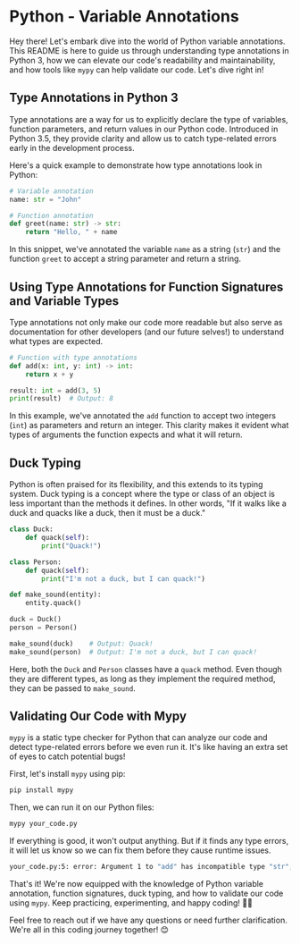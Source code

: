 # Python - Variable Annotations

Hey there! Let's embark dive into the world of Python variable annotations. This README is here to guide us through understanding type annotations in Python 3, how we can elevate our code's readability and maintainability, and how tools like `mypy` can help validate our code. Let's dive right in!

## Type Annotations in Python 3

Type annotations are a way for us to explicitly declare the type of variables, function parameters, and return values in our Python code. Introduced in Python 3.5, they provide clarity and allow us to catch type-related errors early in the development process.

Here's a quick example to demonstrate how type annotations look in Python:

```python
# Variable annotation
name: str = "John"

# Function annotation
def greet(name: str) -> str:
    return "Hello, " + name
```

In this snippet, we've annotated the variable `name` as a string (`str`) and the function `greet` to accept a string parameter and return a string.

## Using Type Annotations for Function Signatures and Variable Types

Type annotations not only make our code more readable but also serve as documentation for other developers (and our future selves!) to understand what types are expected.

```python
# Function with type annotations
def add(x: int, y: int) -> int:
    return x + y

result: int = add(3, 5)
print(result)  # Output: 8
```

In this example, we've annotated the `add` function to accept two integers (`int`) as parameters and return an integer. This clarity makes it evident what types of arguments the function expects and what it will return.

## Duck Typing

Python is often praised for its flexibility, and this extends to its typing system. Duck typing is a concept where the type or class of an object is less important than the methods it defines. In other words, "If it walks like a duck and quacks like a duck, then it must be a duck."

```python
class Duck:
    def quack(self):
        print("Quack!")

class Person:
    def quack(self):
        print("I'm not a duck, but I can quack!")

def make_sound(entity):
    entity.quack()

duck = Duck()
person = Person()

make_sound(duck)    # Output: Quack!
make_sound(person)  # Output: I'm not a duck, but I can quack!
```

Here, both the `Duck` and `Person` classes have a `quack` method. Even though they are different types, as long as they implement the required method, they can be passed to `make_sound`.

## Validating Our Code with Mypy

`mypy` is a static type checker for Python that can analyze our code and detect type-related errors before we even run it. It's like having an extra set of eyes to catch potential bugs!

First, let's install `mypy` using pip:

```bash
pip install mypy
```

Then, we can run it on our Python files:

```bash
mypy your_code.py
```

If everything is good, it won't output anything. But if it finds any type errors, it will let us know so we can fix them before they cause runtime issues.

```bash
your_code.py:5: error: Argument 1 to "add" has incompatible type "str"; expected "int"
```

That's it! We're now equipped with the knowledge of Python variable annotation, function signatures, duck typing, and how to validate our code using `mypy`. Keep practicing, experimenting, and happy coding! 🚀🐍

Feel free to reach out if we have any questions or need further clarification. We're all in this coding journey together! 😊
